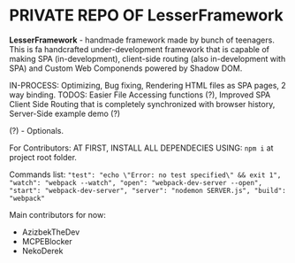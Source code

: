 # PRIVATE REPO OF LesserFramework

**LesserFramework** - handmade framework made by bunch of teenagers. This is fa handcrafted under-development framework that is capable of making SPA (in-development), client-side routing (also in-development with SPA) and Custom Web Componends powered by Shadow DOM.

IN-PROCESS: Optimizing, Bug fixing, Rendering HTML files as SPA pages, 2 way binding.
TODOS: Easier File Accessing functions (?), Improved SPA Client Side Routing that is completely synchronized with browser history, Server-Side example demo (?)

(?) - Optionals.

For Contributors:
AT FIRST, INSTALL ALL DEPENDECIES USING:
``npm i`` at project root folder.

Commands list:
``
     "test": "echo \"Error: no test specified\" && exit 1",
    "watch": "webpack --watch",
    "open": "webpack-dev-server --open",
    "start": "webpack-dev-server",
    "server": "nodemon SERVER.js",
    "build": "webpack"
``

Main contributors for now:
  - AzizbekTheDev
  - MCPEBlocker
  - NekoDerek

